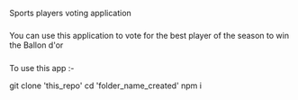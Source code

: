 Sports players voting application

#####
You can use this application to vote for the best player of the season to win the Ballon d'or

#####
To use this app :-

git clone 'this_repo'
cd 'folder_name_created'
npm i
